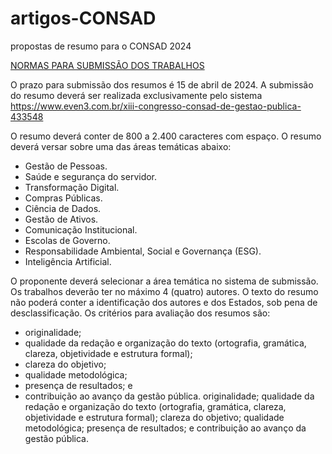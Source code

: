 # artigos-CONSAD
propostas de resumo para o CONSAD 2024


[NORMAS PARA SUBMISSÃO DOS TRABALHOS](https://www.congressoconsad2024.com.br/trabalhos)

O prazo para submissão dos resumos é 15 de abril de 2024. 
A submissão do resumo deverá ser realizada exclusivamente pelo sistema https://www.even3.com.br/xiii-congresso-consad-de-gestao-publica-433548

O resumo deverá conter de 800 a 2.400 caracteres com espaço.
O resumo deverá versar sobre uma das áreas temáticas abaixo:

- Gestão de Pessoas. 
- Saúde e segurança do servidor.
- Transformação Digital.
- Compras Públicas.
- Ciência de Dados.
- Gestão de Ativos.
- Comunicação Institucional. 
- Escolas de Governo.
- Responsabilidade Ambiental, Social e Governança (ESG).
- Inteligência Artificial.

O proponente deverá selecionar a área temática no sistema de submissão.
Os trabalhos deverão ter no máximo 4 (quatro) autores.
O texto do resumo não poderá conter a identificação dos autores e dos Estados, sob pena de desclassificação.
Os critérios para avaliação dos resumos são: 

- originalidade; 
- qualidade da redação e organização do texto (ortografia, gramática, clareza, objetividade e estrutura formal); 
- clareza do objetivo; 
- qualidade metodológica; 
- presença de resultados; e 
- contribuição ao avanço da gestão pública.
originalidade; 
qualidade da redação e organização do texto (ortografia, gramática, clareza, objetividade e estrutura formal); 
clareza do objetivo; 
qualidade metodológica; 
presença de resultados; e 
contribuição ao avanço da gestão pública.
